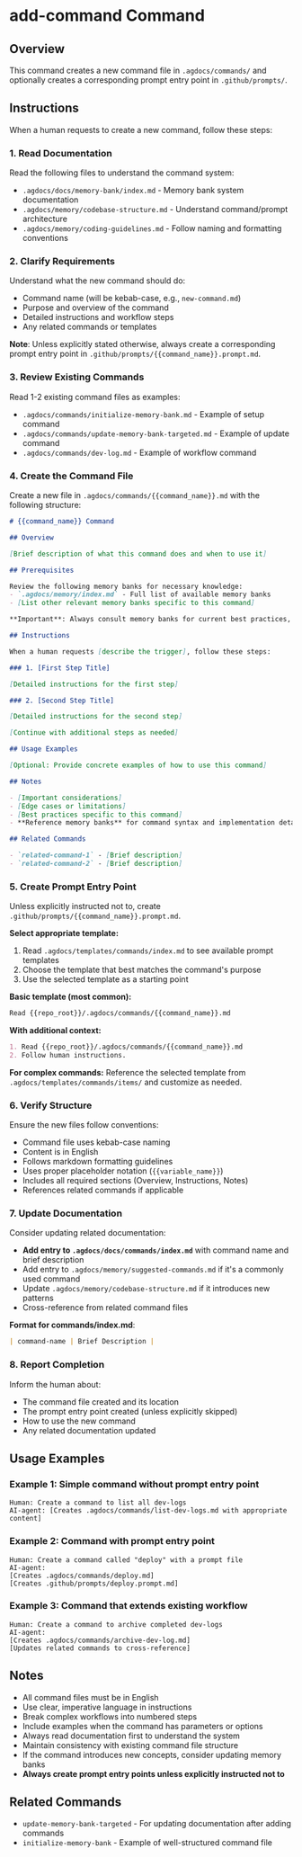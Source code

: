 # add-command Command

## Overview

This command creates a new command file in `.agdocs/commands/` and optionally creates a corresponding prompt entry point in `.github/prompts/`.

## Instructions

When a human requests to create a new command, follow these steps:

### 1. Read Documentation

Read the following files to understand the command system:
- `.agdocs/docs/memory-bank/index.md` - Memory bank system documentation
- `.agdocs/memory/codebase-structure.md` - Understand command/prompt architecture
- `.agdocs/memory/coding-guidelines.md` - Follow naming and formatting conventions

### 2. Clarify Requirements

Understand what the new command should do:
- Command name (will be kebab-case, e.g., `new-command.md`)
- Purpose and overview of the command
- Detailed instructions and workflow steps
- Any related commands or templates

**Note**: Unless explicitly stated otherwise, always create a corresponding prompt entry point in `.github/prompts/{{command_name}}.prompt.md`.

### 3. Review Existing Commands

Read 1-2 existing command files as examples:
- `.agdocs/commands/initialize-memory-bank.md` - Example of setup command
- `.agdocs/commands/update-memory-bank-targeted.md` - Example of update command
- `.agdocs/commands/dev-log.md` - Example of workflow command

### 4. Create the Command File

Create a new file in `.agdocs/commands/{{command_name}}.md` with the following structure:

```markdown
# {{command_name}} Command

## Overview

[Brief description of what this command does and when to use it]

## Prerequisites

Review the following memory banks for necessary knowledge:
- `.agdocs/memory/index.md` - Full list of available memory banks
- [List other relevant memory banks specific to this command]

**Important**: Always consult memory banks for current best practices, command syntax, and implementation patterns before executing operations.

## Instructions

When a human requests [describe the trigger], follow these steps:

### 1. [First Step Title]

[Detailed instructions for the first step]

### 2. [Second Step Title]

[Detailed instructions for the second step]

[Continue with additional steps as needed]

## Usage Examples

[Optional: Provide concrete examples of how to use this command]

## Notes

- [Important considerations]
- [Edge cases or limitations]
- [Best practices specific to this command]
- **Reference memory banks** for command syntax and implementation details

## Related Commands

- `related-command-1` - [Brief description]
- `related-command-2` - [Brief description]
```

### 5. Create Prompt Entry Point

Unless explicitly instructed not to, create `.github/prompts/{{command_name}}.prompt.md`.

**Select appropriate template:**
1. Read `.agdocs/templates/commands/index.md` to see available prompt templates
2. Choose the template that best matches the command's purpose
3. Use the selected template as a starting point

**Basic template (most common):**
```markdown
Read {{repo_root}}/.agdocs/commands/{{command_name}}.md
```

**With additional context:**
```markdown
1. Read {{repo_root}}/.agdocs/commands/{{command_name}}.md
2. Follow human instructions.
```

**For complex commands:**
Reference the selected template from `.agdocs/templates/commands/items/` and customize as needed.

### 6. Verify Structure

Ensure the new files follow conventions:
- Command file uses kebab-case naming
- Content is in English
- Follows markdown formatting guidelines
- Uses proper placeholder notation (`{{variable_name}}`)
- Includes all required sections (Overview, Instructions, Notes)
- References related commands if applicable

### 7. Update Documentation

Consider updating related documentation:
- **Add entry to `.agdocs/docs/commands/index.md`** with command name and brief description
- Add entry to `.agdocs/memory/suggested-commands.md` if it's a commonly used command
- Update `.agdocs/memory/codebase-structure.md` if it introduces new patterns
- Cross-reference from related command files

**Format for commands/index.md**:
```markdown
| command-name | Brief Description |
```

### 8. Report Completion

Inform the human about:
- The command file created and its location
- The prompt entry point created (unless explicitly skipped)
- How to use the new command
- Any related documentation updated

## Usage Examples

### Example 1: Simple command without prompt entry point

```
Human: Create a command to list all dev-logs
AI-agent: [Creates .agdocs/commands/list-dev-logs.md with appropriate content]
```

### Example 2: Command with prompt entry point

```
Human: Create a command called "deploy" with a prompt file
AI-agent: 
[Creates .agdocs/commands/deploy.md]
[Creates .github/prompts/deploy.prompt.md]
```

### Example 3: Command that extends existing workflow

```
Human: Create a command to archive completed dev-logs
AI-agent: 
[Creates .agdocs/commands/archive-dev-log.md]
[Updates related commands to cross-reference]
```

## Notes

- All command files must be in English
- Use clear, imperative language in instructions
- Break complex workflows into numbered steps
- Include examples when the command has parameters or options
- Always read documentation first to understand the system
- Maintain consistency with existing command file structure
- If the command introduces new concepts, consider updating memory banks
- **Always create prompt entry points unless explicitly instructed not to**

## Related Commands

- `update-memory-bank-targeted` - For updating documentation after adding commands
- `initialize-memory-bank` - Example of well-structured command file
